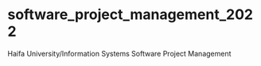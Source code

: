 # software_project_management_2022
Haifa University/Information Systems Software Project Management

